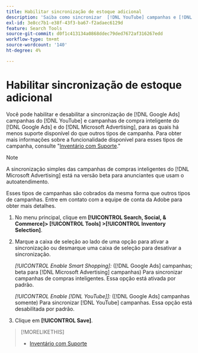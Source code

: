 ```yaml
---
title: Habilitar sincronização de estoque adicional
description: 'Saiba como sincronizar  [!DNL YouTube] campanhas e [!DNL Google Ads] campanhas de compras inteligentes. [!DNL Microsoft Advertising] '
exl-id: 3e8cc7b1-e38f-43f3-ba67-f2adaec6129d
feature: Search Tools
source-git-commit: d0f1c413134a0868ddec79ded7672af316267edd
workflow-type: tm+mt
source-wordcount: '140'
ht-degree: 4%

---
```


# Habilitar sincronização de estoque adicional

Você pode habilitar e desabilitar a sincronização de [!DNL Google Ads] campanhas do [!DNL YouTube] e campanhas de compra inteligente do [!DNL Google Ads] e do [!DNL Microsoft Advertising], para as quais há menos suporte disponível do que outros tipos de campanha. Para obter mais informações sobre a funcionalidade disponível para esses tipos de campanha, consulte &quot;[Inventário com Suporte](/help/search-social-commerce/introduction/supported-inventory.md).&quot;

>[!NOTE]
>
>A sincronização simples das campanhas de compras inteligentes do [!DNL Microsoft Advertising] está na versão beta para anunciantes que usam o autoatendimento.

Esses tipos de campanhas são cobrados da mesma forma que outros tipos de campanhas. Entre em contato com a equipe de conta da Adobe para obter mais detalhes.

1. No menu principal, clique em **[!UICONTROL Search, Social, & Commerce]> [!UICONTROL Tools] >[!UICONTROL Inventory Selection]**.

1. Marque a caixa de seleção ao lado de uma opção para ativar a sincronização ou desmarque uma caixa de seleção para desativar a sincronização.

   *[!UICONTROL Enable Smart Shopping]:* ([!DNL Google Ads] campanhas; beta para [!DNL Microsoft Advertising] campanhas) Para sincronizar campanhas de compras inteligentes. Essa opção está ativada por padrão.

   *[!UICONTROL Enable [!DNL YouTube]]:* ([!DNL Google Ads] campanhas somente) Para sincronizar [!DNL YouTube] campanhas. Essa opção está desabilitada por padrão.

1. Clique em **[!UICONTROL Save]**.

>[!MORELIKETHIS]
>
>* [Inventário com Suporte](/help/search-social-commerce/introduction/supported-inventory.md)
